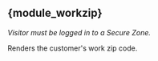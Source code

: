 ## {module_workzip}

*Visitor must be logged in to a Secure Zone.*

Renders the customer's work zip code.
